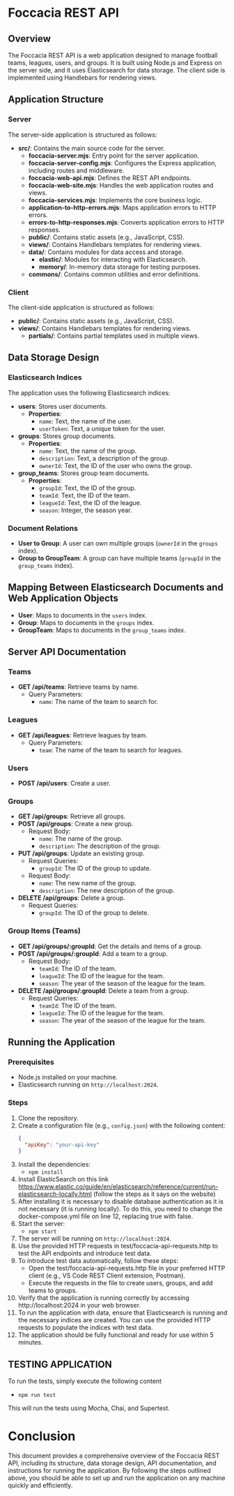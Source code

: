 # Foccacia REST API

## Overview

The Foccacia REST API is a web application designed to manage football teams, leagues, users, and groups. It is built using Node.js and Express on the server side, and it uses Elasticsearch for data storage. The client side is implemented using Handlebars for rendering views.

## Application Structure

### Server

The server-side application is structured as follows:

- **src/**: Contains the main source code for the server.
  - **foccacia-server.mjs**: Entry point for the server application.
  - **foccacia-server-config.mjs**: Configures the Express application, including routes and middleware.
  - **foccacia-web-api.mjs**: Defines the REST API endpoints.
  - **foccacia-web-site.mjs**: Handles the web application routes and views.
  - **foccacia-services.mjs**: Implements the core business logic.
  - **application-to-http-errors.mjs**: Maps application errors to HTTP errors.
  - **errors-to-http-responses.mjs**: Converts application errors to HTTP responses.
  - **public/**: Contains static assets (e.g., JavaScript, CSS).
  - **views/**: Contains Handlebars templates for rendering views.
  - **data/**: Contains modules for data access and storage.
    - **elastic/**: Modules for interacting with Elasticsearch.
    - **memory/**: In-memory data storage for testing purposes.
  - **commons/**: Contains common utilities and error definitions.

### Client

The client-side application is structured as follows:

- **public/**: Contains static assets (e.g., JavaScript, CSS).
- **views/**: Contains Handlebars templates for rendering views.
  - **partials/**: Contains partial templates used in multiple views.

## Data Storage Design

### Elasticsearch Indices

The application uses the following Elasticsearch indices:

- **users**: Stores user documents.
  - **Properties**:
    - `name`: Text, the name of the user.
    - `userToken`: Text, a unique token for the user.
- **groups**: Stores group documents.
  - **Properties**:
    - `name`: Text, the name of the group.
    - `description`: Text, a description of the group.
    - `ownerId`: Text, the ID of the user who owns the group.
- **group_teams**: Stores group team documents.
  - **Properties**:
    - `groupId`: Text, the ID of the group.
    - `teamId`: Text, the ID of the team.
    - `leagueId`: Text, the ID of the league.
    - `season`: Integer, the season year.

### Document Relations

- **User to Group**: A user can own multiple groups (`ownerId` in the `groups` index).
- **Group to GroupTeam**: A group can have multiple teams (`groupId` in the `group_teams` index).

## Mapping Between Elasticsearch Documents and Web Application Objects

- **User**: Maps to documents in the `users` index.
- **Group**: Maps to documents in the `groups` index.
- **GroupTeam**: Maps to documents in the `group_teams` index.

## Server API Documentation

### Teams

- **GET /api/teams**: Retrieve teams by name.
  - Query Parameters:
    - `name`: The name of the team to search for.

### Leagues

- **GET /api/leagues**: Retrieve leagues by team.
  - Query Parameters:
    - `team`: The name of the team to search for leagues.

### Users

- **POST /api/users**: Create a user.

### Groups

- **GET /api/groups**: Retrieve all groups.
- **POST /api/groups**: Create a new group.
  - Request Body:
    - `name`: The name of the group.
    - `description`: The description of the group.
- **PUT /api/groups**: Update an existing group.
  - Request Queries:
    - `groupId`: The ID of the group to update.
  - Request Body:
    - `name`: The new name of the group.
    - `description`: The new description of the group.
- **DELETE /api/groups**: Delete a group.
  - Request Queries:
    - `groupId`: The ID of the group to delete.

### Group Items (Teams)

- **GET /api/groups/:groupId**: Get the details and items of a group.
- **POST /api/groups/:groupId**: Add a team to a group.
  - Request Body:
    - `teamId`: The ID of the team.
    - `leagueId`: The ID of the league for the team.
    - `season`: The year of the season of the league for the team.
- **DELETE /api/groups/:groupId**: Delete a team from a group.
  - Request Queries:
    - `teamId`: The ID of the team.
    - `leagueId`: The ID of the league for the team.
    - `season`: The year of the season of the league for the team.

## Running the Application

### Prerequisites

- Node.js installed on your machine.
- Elasticsearch running on `http://localhost:2024`.

### Steps

1. Clone the repository.
2. Create a configuration file (e.g., `config.json`) with the following content:
   ```json
   {
     "apiKey": "your-api-key"
   }
3. Install the dependencies:
    - `npm install`
4. Install ElasticSearch on this link https://www.elastic.co/guide/en/elasticsearch/reference/current/run-elasticsearch-locally.html (follow the steps as it says on the website)
5. After installing it is necessary to disable database authentication as it is not necessary (it is running locally).
To do this, you need to change the docker-compose.yml file on line 12, replacing true with false.
6. Start the server:
    - `npm start`
7. The server will be running on `http://localhost:2024`.
8. Use the provided HTTP requests in test/foccacia-api-requests.http to test the API endpoints and introduce test data.
9. To introduce test data automatically, follow these steps:
    - Open the test/foccacia-api-requests.http file in your preferred HTTP client (e.g., VS Code REST Client extension, Postman).
    - Execute the requests in the file to create users, groups, and add teams to groups.
10. Verify that the application is running correctly by accessing http://localhost:2024 in your web browser.
11. To run the application with data, ensure that Elasticsearch is running and the necessary indices are created. You can use the provided HTTP requests to populate the indices with test data.
12. The application should be fully functional and ready for use within 5 minutes.

## TESTING APPLICATION

To run the tests, simply execute the following content 
  - `npm run test`

This will run the tests using Mocha, Chai, and Supertest.

# Conclusion 

This document provides a comprehensive overview of the Foccacia REST API, including its structure, data storage design, API documentation, and instructions for running the application. By following the steps outlined above, you should be able to set up and run the application on any machine quickly and efficiently.
